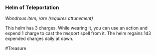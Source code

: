### Helm of Teleportation

*Wondrous item, rare (requires attunement)*

This helm has 3 charges. While wearing it, you can use an action and expend 1 charge to cast the *teleport* spell from it. The helm regains 1d3 expended charges daily at dawn.

#Treasure

